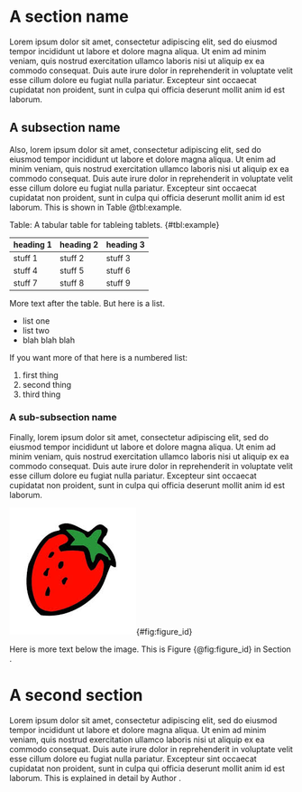 # A section name

Lorem ipsum dolor sit amet, consectetur adipiscing elit, sed do eiusmod tempor incididunt ut labore et dolore magna aliqua. Ut enim ad minim veniam, quis nostrud exercitation ullamco laboris nisi ut aliquip ex ea commodo consequat. Duis aute irure dolor in reprehenderit in voluptate velit esse cillum dolore eu fugiat nulla pariatur. Excepteur sint occaecat cupidatat non proident, sunt in culpa qui officia deserunt mollit anim id est laborum.

## A subsection name

Also, lorem ipsum dolor sit amet, consectetur adipiscing elit, sed do eiusmod tempor incididunt ut labore et dolore magna aliqua. Ut enim ad minim veniam, quis nostrud exercitation ullamco laboris nisi ut aliquip ex ea commodo consequat. Duis aute irure dolor in reprehenderit in voluptate velit esse cillum dolore eu fugiat nulla pariatur. Excepteur sint occaecat cupidatat non proident, sunt in culpa qui officia deserunt mollit anim id est laborum. This is shown in Table @tbl:example.

Table: A tabular table for tableing tablets. {#tbl:example}

| heading 1 | heading 2 | heading 3 |
| --------- | --------- | --------- |
| stuff 1   | stuff 2   | stuff 3   |
| stuff 4   | stuff 5   | stuff 6   |
| stuff 7   | stuff 8   | stuff 9   |

More text after the table. But here is a list.

- list one
- list two
- blah blah blah

If you want more of that here is a numbered list:

1. first thing
1. second thing
1. third thing

### A sub-subsection name

Finally, lorem ipsum dolor sit amet, consectetur adipiscing elit, sed do eiusmod tempor incididunt ut labore et dolore magna aliqua. Ut enim ad minim veniam, quis nostrud exercitation ullamco laboris nisi ut aliquip ex ea commodo consequat. Duis aute irure dolor in reprehenderit in voluptate velit esse cillum dolore eu fugiat nulla pariatur. Excepteur sint occaecat cupidatat non proident, sunt in culpa qui officia deserunt mollit anim id est laborum.

![Caption for this image](../media/sample_image.jpg){#fig:figure_id}

Here is more text below the image. This is Figure {@fig:figure_id} in Section [](#a-sub-subsection-name).

# A second section

Lorem ipsum dolor sit amet, consectetur adipiscing elit, sed do eiusmod tempor incididunt ut labore et dolore magna aliqua. Ut enim ad minim veniam, quis nostrud exercitation ullamco laboris nisi ut aliquip ex ea commodo consequat. Duis aute irure dolor in reprehenderit in voluptate velit esse cillum dolore eu fugiat nulla pariatur. Excepteur sint occaecat cupidatat non proident, sunt in culpa qui officia deserunt mollit anim id est laborum. This is explained in detail by Author [](Author2020).

